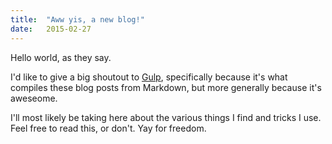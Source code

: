 ```yaml
---
title:  "Aww yis, a new blog!"
date:   2015-02-27
---
```


Hello world, as they say.

I'd like to give a big shoutout to [Gulp](http://gulpjs.com), specifically because it's what compiles these blog posts from Markdown, but more generally because it's aweseome.
 
I'll most likely be taking here about the various things I find and tricks I use. Feel free to read this, or don't. Yay for freedom.